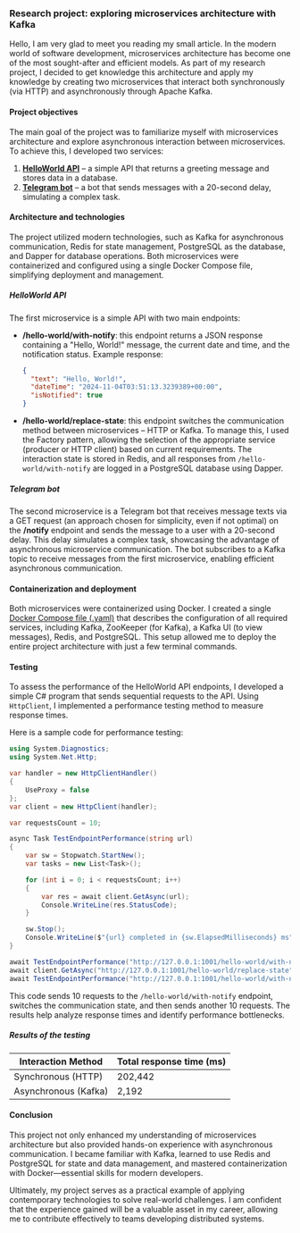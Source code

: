 ﻿### Research project: exploring microservices architecture with Kafka

Hello, I am very glad to meet you reading my small article. In the modern world of software development, microservices architecture has become one of the most sought-after and efficient models. As part of my research project, I decided to get knowledge this architecture and apply my knowledge by creating two microservices that interact both synchronously (via HTTP) and asynchronously through Apache Kafka.

#### Project objectives

The main goal of the project was to familiarize myself with microservices architecture and explore asynchronous interaction between microservices. To achieve this, I developed two services:

1. **[HelloWorld API](https://github.com/vadimkirpikov/kafka-microservices-expample/tree/master/HelloWorldApi)** – a simple API that returns a greeting message and stores data in a database.
2. **[Telegram bot](https://github.com/vadimkirpikov/kafka-microservices-expample/tree/master/HttpTelegramNotifier)** – a bot that sends messages with a 20-second delay, simulating a complex task.

#### Architecture and technologies

The project utilized modern technologies, such as Kafka for asynchronous communication, Redis for state management, PostgreSQL as the database, and Dapper for database operations. Both microservices were containerized and configured using a single Docker Compose file, simplifying deployment and management.

##### HelloWorld API

The first microservice is a simple API with two main endpoints:

- **/hello-world/with-notify**: this endpoint returns a JSON response containing a "Hello, World!" message, the current date and time, and the notification status. Example response:

  ```json
  {
    "text": "Hello, World!",
    "dateTime": "2024-11-04T03:51:13.3239389+00:00",
    "isNotified": true
  }
  ```

- **/hello-world/replace-state**: this endpoint switches the communication method between microservices – HTTP or Kafka. To manage this, I used the Factory pattern, allowing the selection of the appropriate service (producer or HTTP client) based on current requirements. The interaction state is stored in Redis, and all responses from `/hello-world/with-notify` are logged in a PostgreSQL database using Dapper.

##### Telegram bot

The second microservice is a Telegram bot that receives message texts via a GET request (an approach chosen for simplicity, even if not optimal) on the **/notify** endpoint and sends the message to a user with a 20-second delay. This delay simulates a complex task, showcasing the advantage of asynchronous microservice communication. The bot subscribes to a Kafka topic to receive messages from the first microservice, enabling efficient asynchronous communication.

#### Containerization and deployment

Both microservices were containerized using Docker. I created a single [Docker Compose file (.yaml)](https://github.com/vadimkirpikov/kafka-microservices-expample/blob/master/compose.yaml) that describes the configuration of all required services, including Kafka, ZooKeeper (for Kafka), a Kafka UI (to view messages), Redis, and PostgreSQL. This setup allowed me to deploy the entire project architecture with just a few terminal commands.

#### Testing

To assess the performance of the HelloWorld API endpoints, I developed a simple C# program that sends sequential requests to the API. Using `HttpClient`, I implemented a performance testing method to measure response times.

Here is a sample code for performance testing:

```csharp
using System.Diagnostics;
using System.Net.Http;

var handler = new HttpClientHandler()
{
    UseProxy = false
};
var client = new HttpClient(handler);

var requestsCount = 10;

async Task TestEndpointPerformance(string url)
{
    var sw = Stopwatch.StartNew();
    var tasks = new List<Task>();

    for (int i = 0; i < requestsCount; i++)
    {
        var res = await client.GetAsync(url);
        Console.WriteLine(res.StatusCode);
    }

    sw.Stop();
    Console.WriteLine($"{url} completed in {sw.ElapsedMilliseconds} ms");
}

await TestEndpointPerformance("http://127.0.0.1:1001/hello-world/with-notify");
await client.GetAsync("http://127.0.0.1:1001/hello-world/replace-state");
await TestEndpointPerformance("http://127.0.0.1:1001/hello-world/with-notify");
```

This code sends 10 requests to the `/hello-world/with-notify` endpoint, switches the communication state, and then sends another 10 requests. The results help analyze response times and identify performance bottlenecks.

##### Results of the testing

| Interaction Method | Total response time (ms) |
|---------------------|--------------------------|
| Synchronous (HTTP)  | 202,442                  |
| Asynchronous (Kafka)| 2,192                    |

#### Conclusion

This project not only enhanced my understanding of microservices architecture but also provided hands-on experience with asynchronous communication. I became familiar with Kafka, learned to use Redis and PostgreSQL for state and data management, and mastered containerization with Docker—essential skills for modern developers.

Ultimately, my project serves as a practical example of applying contemporary technologies to solve real-world challenges. I am confident that the experience gained will be a valuable asset in my career, allowing me to contribute effectively to teams developing distributed systems.
